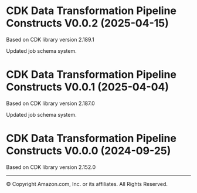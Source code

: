 # CDK Data Transformation Pipeline Constructs V0.0.2 (2025-04-15)

Based on CDK library version 2.189.1

Updated job schema system.

# CDK Data Transformation Pipeline Constructs V0.0.1 (2025-04-04)

Based on CDK library version 2.187.0

Updated job schema system.

# CDK Data Transformation Pipeline Constructs V0.0.0 (2024-09-25)

Based on CDK library version 2.152.0

***
&copy; Copyright Amazon.com, Inc. or its affiliates. All Rights Reserved.